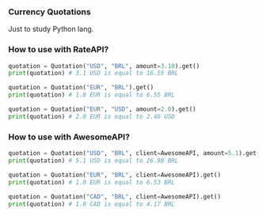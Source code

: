 ### Currency Quotations

Just to study Python lang.

### How to use with RateAPI?

```python
quotation = Quotation("USD", "BRL", amount=3.10).get()
print(quotation) # 3.1 USD is equal to 16.55 BRL

quotation = Quotation("EUR", "BRL").get()
print(quotation) # 1.0 EUR is equal to 6.55 BRL

quotation = Quotation("EUR", "USD", amount=2.0).get()
print(quotation) # 2.0 EUR is equal to 2.46 USD
```

### How to use with AwesomeAPI?

```python
quotation = Quotation("USD", "BRL", client=AwesomeAPI, amount=5.1).get()
print(quotation) # 5.1 USD is equal to 26.98 BRL

quotation = Quotation("EUR", "BRL", client=AwesomeAPI).get()
print(quotation) # 1.0 EUR is equal to 6.53 BRL

quotation = Quotation("CAD", "BRL", client=AwesomeAPI).get()
print(quotation) # 1.0 CAD is equal to 4.17 BRL
```
